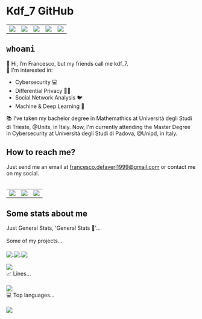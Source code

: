 <!DOCTYPE html>
<html>
  <body>
    <h1> Kdf_7 GitHub </h1>
    <table cellspacing="0" cellpadding="0">
      <tr>
      <td> <img align="center" src="https://img.shields.io/badge/Huawei-FF0000?style=for-the-badge&logo=huawei&logoColor=white" /> </td>
      <td> <img align="center" src="https://img.shields.io/badge/GNU%20Bash-4EAA25?style=for-the-badge&logo=GNU%20Bash&logoColor=white" /> </td>
      <td> <img align="center" src="https://img.shields.io/badge/Ubuntu-E95420?style=for-the-badge&logo=ubuntu&logoColor=white" /> </td>
      <td> <img align="center" src="https://img.shields.io/badge/Python-FFD43B?style=for-the-badge&logo=python&logoColor=blue"/> </td>
      <td> <img align="center" src="https://img.shields.io/badge/LaTeX-47A141?style=for-the-badge&logo=LaTeX&logoColor=white" /> </td>
      </tr>
  </table>
    <h2><tt>whoami</tt></h2>
  👋 Hi, I’m Francesco, but my friends call me kdf_7.
    <br>
    👀 I'm interested in:
    <ul>
      <li>Cybersecurity 💻</li>  
      <li>Differential Privacy 👨‍💻</li>
      <li>Social Network Analysis 🐦</li>
      <li>Machine & Deep Learning 📖</li>
    </ul>
    📚 I've taken my bachelor degree in Mathemathics at Università degli Studi di Trieste, @Units, in Italy. Now, I'm currently attending the Master Degree in Cybersecurity at Università degli Studi di Padova, @Unipd, in Italy.
    <h2> How to reach me? </h2>
    Just send me an email at <a href="mailto: francesco.defaveri1999@gmail.com"> francesco.defaveri1999@gmail.com</a> or contact me on my social.
    <br>
    <br>
    <table cellspacing="0" cellpadding="0">
      <tr>
        <td> <a href="https://twitter.com/Kekkodf7"> <img align="center" src="https://img.shields.io/badge/Twitter-1DA1F2?style=for-the-badge&logo=twitter&logoColor=white" /> </a> </td>
        <td> <a href="https://instagram.com/kdf_7"> <img align="center" src="https://img.shields.io/badge/Instagram-E4405F?style=for-the-badge&logo=instagram&logoColor=white" />  </a> </td>
        <td> <a href="https://www.linkedin.com/in/francesco-l-de-faveri-028a911bb"> <img align="center" src="https://img.shields.io/badge/LinkedIn-0077B5?style=for-the-badge&logo=linkedin&logoColor=white" /> </a> </td>
      </tr>
    </table>
    <h2> Some stats about me </h2>
    Just General Stats, 'General Stats 🫡'...
<br>
<br>
    Some of my projects...
    <br>
    <br>
    <a href="https://github-readme-stats.vercel.app/api/pin/?username=Kekkodf&repo=RoC-Path-Information-Security&theme=midnight-purple"> <img align="center" src="https://github-readme-stats.vercel.app/api/pin/?username=Kekkodf&repo=RoC-Path-Information-Security&theme=midnight-purple" /> </a>
 <a href="https://github-readme-stats.vercel.app/api/pin/?username=Kekkodf&repo=Privacy-Preserving-Information-Access&theme=midnight-purple"> <img align="center" src="https://github-readme-stats.vercel.app/api/pin/?username=Kekkodf&repo=Privacy-Preserving-Information-Access&theme=midnight-purple" /> </a>
    <a href="https://github-readme-stats.vercel.app/api/pin/?username=Kekkodf&repo=Project-of-Digital-Forensics-course&theme=midnight-purple"> <img align="center" src="https://github-readme-stats.vercel.app/api/pin/?username=Kekkodf&repo=Project-of-Digital-Forensics-course&theme=midnight-purple" /> </a>
    <br>
    <br>
    <img align="center" src="https://github-readme-stats.vercel.app/api?username=Kekkodf&theme=midnight-purple&show_icons=true" />
<br>
    📈 Lines...
<br>
<br>
    <img align="center" src="https://github-readme-activity-graph.cyclic.app/graph?username=Kekkodf&theme=github-compact" />
<br>
    💻 Top languages...
<br>
<br>
    <img align="center" src="https://github-readme-stats.vercel.app/api/top-langs/?username=Kekkodf&layout=compact&theme=midnight-purple&hide_progress=True" />
</body>
</html>
